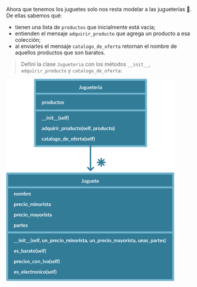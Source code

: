 Ahora que tenemos los juguetes solo nos resta modelar a las jugueterías :bear:. De ellas sabemos qué:

* tienen una lista de `productos` que inicialmente está vacía;
* entienden el mensaje `adquirir_producto` que agrega un producto a esa colección;
* al enviarles el mensaje `catalogo_de_oferta` retornan el nombre de aquellos productos que son baratos. 

> Definí la clase `Jugueteria` con los métodos `__init__`, `adquirir_producto` y `catalogo_de_oferta`:
>
<img src="https://raw.githubusercontent.com/MumukiProject/mumuki-guia-python3-colecciones/master/assets/clases_5_1648233943767.13.svg" alt="clases_5_1648233943767.13.svg" width="450px" height="auto">